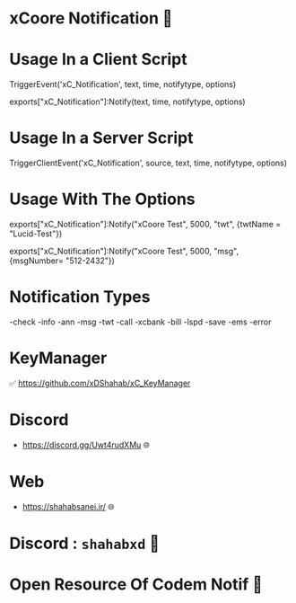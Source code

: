 # xCoore Notification 💙


# Usage In a Client Script

TriggerEvent('xC_Notification', text, time, notifytype, options)

exports["xC_Notification"]:Notify(text, time, notifytype, options)


# Usage In a Server Script

TriggerClientEvent('xC_Notification', source, text, time, notifytype, options)


# Usage With The Options 

exports["xC_Notification"]:Notify("xCoore Test", 5000, "twt", {twtName = "Lucid-Test"})

exports["xC_Notification"]:Notify("xCoore Test", 5000, "msg", {msgNumber= "512-2432"})

# Notification Types

-check
-info
-ann
-msg
-twt
-call
-xcbank
-bill
-lspd
-save
-ems
-error


# KeyManager 

✅ https://github.com/xDShahab/xC_KeyManager

# Discord

- https://discord.gg/Uwt4rudXMu 🌐

# Web

- https://shahabsanei.ir/ 🌐

# Discord : `shahabxd` 💙

# Open Resource Of Codem Notif 🙂
